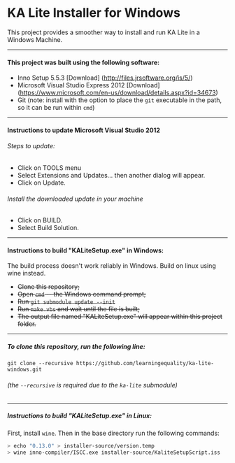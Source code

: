 KA Lite Installer for Windows
==========

This project provides a smoother way to install and run KA Lite in a Windows Machine.

---
#### This project was built using the following software:
* Inno Setup 5.5.3 [Download] (http://files.jrsoftware.org/is/5/)
* Microsoft Visual Studio Express 2012 [Download] (https://www.microsoft.com/en-us/download/details.aspx?id=34673)
* Git (note: install with the option to place the `git` executable in the path, so it can be run within `cmd`)

---
#### Instructions to update Microsoft Visual Studio 2012
###### Steps to update:
* Click on TOOLS menu
* Select Extensions and Updates... then another dialog will appear.
* Click on Update.

###### Install the downloaded update in your machine
* Click on BUILD.
* Select Build Solution.

---
#### Instructions to build "KALiteSetup.exe" in Windows:
The build process doesn't work reliably in Windows. Build on linux using wine instead.
* ~~Clone this repository;~~
* ~~Open `cmd` -- the Windows command prompt;~~
* ~~Run `git submodule update --init`~~
* ~~Run `make.vbs` and wait until the file is built;~~
* ~~The output file named "KALiteSetup.exe" will appear within this project folder.~~

---
##### To clone this repository, run the following line:
    git clone --recursive https://github.com/learningequality/ka-lite-windows.git
###### (the `--recursive` is required due to the `ka-lite` submodule)

---
##### Instructions to build "KALiteSetup.exe" in Linux:
First, install `wine`. Then in the base directory run the following commands:
```bash
> echo "0.13.0" > installer-source/version.temp
> wine inno-compiler/ISCC.exe installer-source/KaliteSetupScript.iss
```
